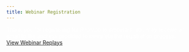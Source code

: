 ```yaml
---
title: Webinar Registration
---
```



<div class='well label-success' style="color:white !important;">
Thank you for registering for RhoMobile Webinars. You may receive an email to the address provided to complete the registration process.
</div>

<div>
<a href="https://developer.motorolasolutions.com/community/rhomobile-suite/videos" class="btn btn-primary">View Webinar Replays</a>
</div>
